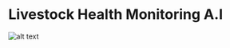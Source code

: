 # Livestock Health Monitoring A.I
![alt text](https://samrat-sarkar.github.io/Livestock-Health-Monitoring-A.I/screenshots/1.PNG)

